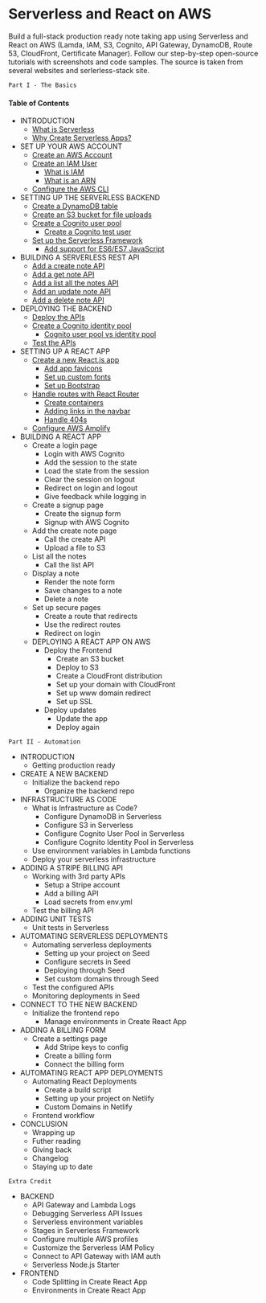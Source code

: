# Serverless and React on AWS
Build a full-stack production ready note taking app using Serverless and React on AWS (Lamda, IAM, S3, Cognito, API Gateway, DynamoDB, Route 53, CloudFront, Certificate Manager). Follow our step-by-step open-source tutorials with screenshots and code samples. The source is taken from several websites and serlerless-stack site.

```
Part I - The Basics
```

#### **Table of Contents**
* INTRODUCTION  
  * [What is Serverless](https://github.com/eksant/serverless-react-aws/blob/master/docs/introduction/what-is-serverless.md)
  * [Why Create Serverless Apps?](https://github.com/eksant/serverless-react-aws/blob/master/docs/introduction/why-create-serverless-apps.md)
* SET UP YOUR AWS ACCOUNT
  * [Create an AWS Account](https://github.com/eksant/serverless-react-aws/blob/master/docs/setup-aws/create-an-aws-account.md)
  * [Create an IAM User](https://github.com/eksant/serverless-react-aws/blob/master/docs/setup-aws/create-an-iam-user.md)
    * [What is IAM](https://github.com/eksant/serverless-react-aws/blob/master/docs/setup-aws/what-is-iam.md)
    * [What is an ARN](https://github.com/eksant/serverless-react-aws/blob/master/docs/setup-aws/what-is-an-arn.md)
  * [Configure the AWS CLI](https://github.com/eksant/serverless-react-aws/blob/master/docs/setup-aws/configure-the-aws-cli.md)
* SETTING UP THE SERVERLESS BACKEND
  * [Create a DynamoDB table](https://github.com/eksant/serverless-react-aws/blob/master/docs/setting-serverless/create-a-dynamodb-table.md)
  * [Create an S3 bucket for file uploads](https://github.com/eksant/serverless-react-aws/blob/master/docs/setting-serverless/create-an-s3-bucket-for-file-uploads.md)
  * [Create a Cognito user pool](https://github.com/eksant/serverless-react-aws/blob/master/docs/setting-serverless/create-a-cognito-user-pool.md)
    * [Create a Cognito test user](https://github.com/eksant/serverless-react-aws/blob/master/docs/setting-serverless/create-a-cognito-test-user.md)
  * [Set up the Serverless Framework](https://github.com/eksant/serverless-react-aws/blob/master/docs/setting-serverless/setup-the-serverless-framework.md)
    * [Add support for ES6/ES7 JavaScript](https://github.com/eksant/serverless-react-aws/blob/master/docs/setting-serverless/add-support-for-es6-es7-javascript.md)
* BUILDING A SERVERLESS REST API
  * [Add a create note API](https://github.com/eksant/serverless-react-aws/blob/master/docs/building-rest-api/add-a-create-note-api.md)
  * [Add a get note API](https://github.com/eksant/serverless-react-aws/blob/master/docs/building-rest-api/add-a-get-note-api.md)
  * [Add a list all the notes API](https://github.com/eksant/serverless-react-aws/blob/master/docs/building-rest-api/add-a-list-all-the-notes-api.md)
  * [Add an update note API](https://github.com/eksant/serverless-react-aws/blob/master/docs/building-rest-api/add-an-update-note-api.md)
  * [Add a delete note API](https://github.com/eksant/serverless-react-aws/blob/master/docs/building-rest-api/add-a-delete-note-api.md)
* DEPLOYING THE BACKEND
  * [Deploy the APIs](https://github.com/eksant/serverless-react-aws/blob/master/docs/deploying-backend/deploy-the-apis.md)
  * [Create a Cognito identity pool](https://github.com/eksant/serverless-react-aws/blob/master/docs/deploying-backend/create-a-cognito-identity-pool.md)
    * [Cognito user pool vs identity pool](https://github.com/eksant/serverless-react-aws/blob/master/docs/deploying-backend/cognito-user-pool-vs-identity-pool.md)
  * [Test the APIs](https://github.com/eksant/serverless-react-aws/blob/master/docs/deploying-backend/test-the-apis.md)
* SETTING UP A REACT APP
  * [Create a new React.js app](https://github.com/eksant/serverless-react-aws/blob/master/docs/setting-react-app/create-a-new-reactjs-app.md)
    * [Add app favicons](https://github.com/eksant/serverless-react-aws/blob/master/docs/setting-react-app/add-app-favicons.md)
    * [Set up custom fonts](https://github.com/eksant/serverless-react-aws/blob/master/docs/setting-react-app/setup-custom-fonts.md)
    * [Set up Bootstrap](https://github.com/eksant/serverless-react-aws/blob/master/docs/setting-react-app/setup-bootstrap.md)
  * [Handle routes with React Router](https://github.com/eksant/serverless-react-aws/blob/master/docs/setting-react-app/handle-routes-with-react-router.md)
    * [Create containers](https://github.com/eksant/serverless-react-aws/blob/master/docs/setting-react-app/create-containers.md)
    * [Adding links in the navbar](https://github.com/eksant/serverless-react-aws/blob/master/docs/setting-react-app/adding-links-in-the-navbar.md)
    * [Handle 404s](https://github.com/eksant/serverless-react-aws/blob/master/docs/setting-react-app/handle-404s.md)
  * [Configure AWS Amplify](https://github.com/eksant/serverless-react-aws/blob/master/docs/setting-react-app/configure-aws-amplify.md)
* BUILDING A REACT APP
  * Create a login page
    * Login with AWS Cognito
    * Add the session to the state
    * Load the state from the session
    * Clear the session on logout
    * Redirect on login and logout
    * Give feedback while logging in
  * Create a signup page
    * Create the signup form
    * Signup with AWS Cognito
  * Add the create note page
    * Call the create API
    * Upload a file to S3
  * List all the notes
    * Call the list API
  * Display a note
    * Render the note form
    * Save changes to a note
    * Delete a note
  * Set up secure pages
    * Create a route that redirects
    * Use the redirect routes
    * Redirect on login
  * DEPLOYING A REACT APP ON AWS
    * Deploy the Frontend
      * Create an S3 bucket
      * Deploy to S3
      * Create a CloudFront distribution
      * Set up your domain with CloudFront
      * Set up www domain redirect
      * Set up SSL
    * Deploy updates
      * Update the app
      * Deploy again

```
Part II - Automation
```

* INTRODUCTION
  * Getting production ready
* CREATE A NEW BACKEND
  * Initialize the backend repo
    * Organize the backend repo
* INFRASTRUCTURE AS CODE
  * What is Infrastructure as Code?
    * Configure DynamoDB in Serverless
    * Configure S3 in Serverless
    * Configure Cognito User Pool in Serverless
    * Configure Cognito Identity Pool in Serverless
  * Use environment variables in Lambda functions
  * Deploy your serverless infrastructure
* ADDING A STRIPE BILLING API
  * Working with 3rd party APIs
    * Setup a Stripe account
    * Add a billing API
    * Load secrets from env.yml
  * Test the billing API
* ADDING UNIT TESTS
  * Unit tests in Serverless
* AUTOMATING SERVERLESS DEPLOYMENTS
  * Automating serverless deployments
    * Setting up your project on Seed
    * Configure secrets in Seed
    * Deploying through Seed
    * Set custom domains through Seed
  * Test the configured APIs
  * Monitoring deployments in Seed
* CONNECT TO THE NEW BACKEND
  * Initialize the frontend repo
    * Manage environments in Create React App
* ADDING A BILLING FORM
  * Create a settings page
    * Add Stripe keys to config
    * Create a billing form
    * Connect the billing form
* AUTOMATING REACT APP DEPLOYMENTS
  * Automating React Deployments
    * Create a build script
    * Setting up your project on Netlify
    * Custom Domains in Netlify
  * Frontend workflow
* CONCLUSION
  * Wrapping up
  * Futher reading
  * Giving back
  * Changelog
  * Staying up to date

```
Extra Credit
```

* BACKEND
  * API Gateway and Lambda Logs
  * Debugging Serverless API Issues
  * Serverless environment variables
  * Stages in Serverless Framework
  * Configure multiple AWS profiles
  * Customize the Serverless IAM Policy
  * Connect to API Gateway with IAM auth
  * Serverless Node.js Starter
* FRONTEND
  * Code Splitting in Create React App
  * Environments in Create React App
